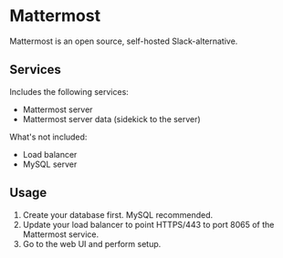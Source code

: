 Mattermost
==========
Mattermost is an open source, self-hosted Slack-alternative.

Services
--------
Includes the following services:
- Mattermost server
- Mattermost server data (sidekick to the server)

What's not included:
- Load balancer
- MySQL server

Usage
-----
1. Create your database first. MySQL recommended.
2. Update your load balancer to point HTTPS/443 to port 8065 of the Mattermost service.
3. Go to the web UI and perform setup.
